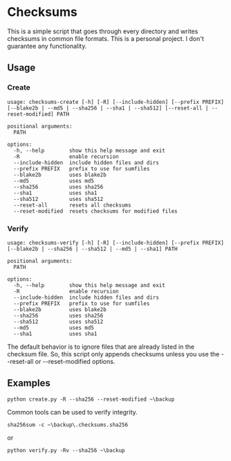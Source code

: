 # Checksums

This is a simple script that goes through every directory and writes checksums in common file formats. This is a personal project. I don't guarantee any functionality.

## Usage

### Create

```
usage: checksums-create [-h] [-R] [--include-hidden] [--prefix PREFIX] [--blake2b | --md5 | --sha256 | --sha1 | --sha512] [--reset-all | --reset-modified] PATH

positional arguments:
  PATH

options:
  -h, --help        show this help message and exit
  -R                enable recursion
  --include-hidden  include hidden files and dirs
  --prefix PREFIX   prefix to use for sumfiles
  --blake2b         uses blake2b
  --md5             uses md5
  --sha256          uses sha256
  --sha1            uses sha1
  --sha512          uses sha512
  --reset-all       resets all checksums
  --reset-modified  resets checksums for modified files
```

### Verify
```
usage: checksums-verify [-h] [-R] [--include-hidden] [--prefix PREFIX] [--blake2b | --sha256 | --sha512 | --md5 | --sha1] PATH

positional arguments:
  PATH

options:
  -h, --help        show this help message and exit
  -R                enable recursion
  --include-hidden  include hidden files and dirs
  --prefix PREFIX   prefix to use for sumfiles
  --blake2b         uses blake2b
  --sha256          uses sha256
  --sha512          uses sha512
  --md5             uses md5
  --sha1            uses sha1
```

The default behavior is to ignore files that are already listed in the checksum file. So, this script only appends checksums unless you use the --reset-all or --reset-modified options.

## Examples
```
python create.py -R --sha256 --reset-modified ~\backup
```

Common tools can be used to verify integrity.

```
sha256sum -c ~\backup\.checksums.sha256
```

or

```
python verify.py -Rv --sha256 ~\backup
```